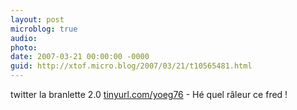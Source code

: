 ```yaml
---
layout: post
microblog: true
audio: 
photo: 
date: 2007-03-21 00:00:00 -0000
guid: http://xtof.micro.blog/2007/03/21/t10565481.html
---
```

twitter la branlette 2.0 [tinyurl.com/yoeg76](http://tinyurl.com/yoeg76) - Hé quel râleur ce fred !
